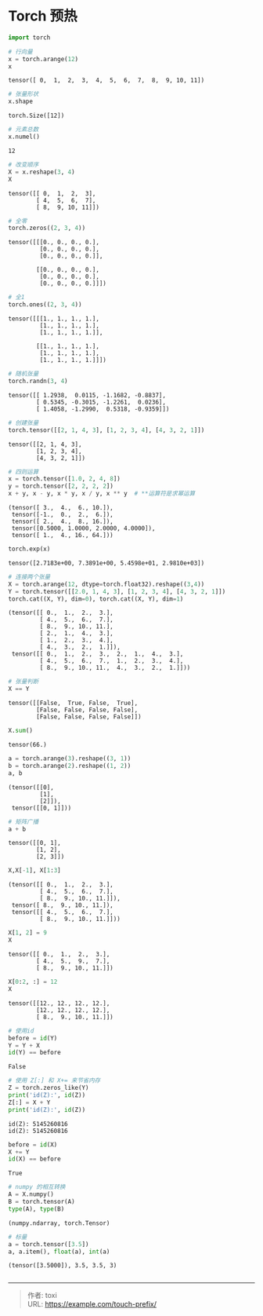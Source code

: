 # Torch 预热


```python
import torch

```


```python
# 行向量
x = torch.arange(12)
x
```




    tensor([ 0,  1,  2,  3,  4,  5,  6,  7,  8,  9, 10, 11])




```python
# 张量形状
x.shape

```




    torch.Size([12])




```python
# 元素总数
x.numel()

```




    12




```python
# 改变顺序
X = x.reshape(3, 4)
X
```




    tensor([[ 0,  1,  2,  3],
            [ 4,  5,  6,  7],
            [ 8,  9, 10, 11]])




```python
# 全零
torch.zeros((2, 3, 4))

```




    tensor([[[0., 0., 0., 0.],
             [0., 0., 0., 0.],
             [0., 0., 0., 0.]],
    
            [[0., 0., 0., 0.],
             [0., 0., 0., 0.],
             [0., 0., 0., 0.]]])




```python
# 全1
torch.ones((2, 3, 4))
```




    tensor([[[1., 1., 1., 1.],
             [1., 1., 1., 1.],
             [1., 1., 1., 1.]],
    
            [[1., 1., 1., 1.],
             [1., 1., 1., 1.],
             [1., 1., 1., 1.]]])




```python
# 随机张量
torch.randn(3, 4)
```




    tensor([[ 1.2938,  0.0115, -1.1682, -0.8837],
            [ 0.5345, -0.3015, -1.2261,  0.0236],
            [ 1.4058, -1.2990,  0.5318, -0.9359]])




```python
# 创建张量
torch.tensor([[2, 1, 4, 3], [1, 2, 3, 4], [4, 3, 2, 1]])

```




    tensor([[2, 1, 4, 3],
            [1, 2, 3, 4],
            [4, 3, 2, 1]])




```python
# 四则运算
x = torch.tensor([1.0, 2, 4, 8])
y = torch.tensor([2, 2, 2, 2])
x + y, x - y, x * y, x / y, x ** y  # **运算符是求幂运算
```




    (tensor([ 3.,  4.,  6., 10.]),
     tensor([-1.,  0.,  2.,  6.]),
     tensor([ 2.,  4.,  8., 16.]),
     tensor([0.5000, 1.0000, 2.0000, 4.0000]),
     tensor([ 1.,  4., 16., 64.]))




```python
torch.exp(x)

```




    tensor([2.7183e+00, 7.3891e+00, 5.4598e+01, 2.9810e+03])




```python
# 连接两个张量
X = torch.arange(12, dtype=torch.float32).reshape((3,4))
Y = torch.tensor([[2.0, 1, 4, 3], [1, 2, 3, 4], [4, 3, 2, 1]])
torch.cat((X, Y), dim=0), torch.cat((X, Y), dim=1)
```




    (tensor([[ 0.,  1.,  2.,  3.],
             [ 4.,  5.,  6.,  7.],
             [ 8.,  9., 10., 11.],
             [ 2.,  1.,  4.,  3.],
             [ 1.,  2.,  3.,  4.],
             [ 4.,  3.,  2.,  1.]]),
     tensor([[ 0.,  1.,  2.,  3.,  2.,  1.,  4.,  3.],
             [ 4.,  5.,  6.,  7.,  1.,  2.,  3.,  4.],
             [ 8.,  9., 10., 11.,  4.,  3.,  2.,  1.]]))




```python
# 张量判断
X == Y
```




    tensor([[False,  True, False,  True],
            [False, False, False, False],
            [False, False, False, False]])




```python
X.sum()

```




    tensor(66.)




```python
a = torch.arange(3).reshape((3, 1))
b = torch.arange(2).reshape((1, 2))
a, b
```




    (tensor([[0],
             [1],
             [2]]),
     tensor([[0, 1]]))




```python
# 矩阵广播
a + b
```




    tensor([[0, 1],
            [1, 2],
            [2, 3]])




```python
X,X[-1], X[1:3]

```




    (tensor([[ 0.,  1.,  2.,  3.],
             [ 4.,  5.,  6.,  7.],
             [ 8.,  9., 10., 11.]]),
     tensor([ 8.,  9., 10., 11.]),
     tensor([[ 4.,  5.,  6.,  7.],
             [ 8.,  9., 10., 11.]]))




```python
X[1, 2] = 9
X
```




    tensor([[ 0.,  1.,  2.,  3.],
            [ 4.,  5.,  9.,  7.],
            [ 8.,  9., 10., 11.]])




```python
X[0:2, :] = 12
X
```




    tensor([[12., 12., 12., 12.],
            [12., 12., 12., 12.],
            [ 8.,  9., 10., 11.]])




```python
# 使用id 
before = id(Y)
Y = Y + X
id(Y) == before
```




    False




```python
# 使用 Z[:] 和 X+= 来节省内存
Z = torch.zeros_like(Y)
print('id(Z):', id(Z))
Z[:] = X + Y
print('id(Z):', id(Z))
```

    id(Z): 5145260816
    id(Z): 5145260816



```python
before = id(X)
X += Y
id(X) == before
```




    True




```python
# numpy 的相互转换
A = X.numpy()
B = torch.tensor(A)
type(A), type(B)
```




    (numpy.ndarray, torch.Tensor)




```python
# 标量
a = torch.tensor([3.5])
a, a.item(), float(a), int(a)
```




    (tensor([3.5000]), 3.5, 3.5, 3)




```python

```


---

> 作者: toxi  
> URL: https://example.com/touch-prefix/  

